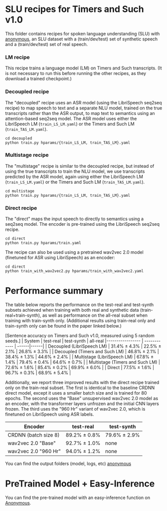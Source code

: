 # SLU recipes for Timers and Such v1.0
This folder contains recipes for spoken language understanding (SLU) with [anonymous](anonymous), an SLU dataset with a (train/dev/test) set of synthetic speech and a (train/dev/test) set of real speech.

### LM recipe
This recipe trains a language model (LM) on Timers and Such transcripts. (It is not necessary to run this before running the other recipes, as they download a trained checkpoint.)

### Decoupled recipe
The "decoupled" recipe uses an ASR model (using the LibriSpeech seq2seq recipe) to map speech to text and a separate NLU model, trained on the true transcripts rather than the ASR output, to map text to semantics using an attention-based seq2seq model.
The ASR model uses either the LibriSpeech LM (`train_LS_LM.yaml`) or the Timers and Such LM (`train_TAS_LM.yaml`).

```
cd decoupled
python train.py hparams/{train_LS_LM, train_TAS_LM}.yaml
```

### Multistage recipe
The "multistage" recipe is similar to the decoupled recipe, but instead of using the true transcripts to train the NLU model, we use transcripts predicted by the ASR model, again using either the LibriSpeech LM (`train_LS_LM.yaml`) or the Timers and Such LM (`train_TAS_LM.yaml`).

```
cd multistage
python train.py hparams/{train_LS_LM, train_TAS_LM}.yaml
```

### Direct recipe
The "direct" maps the input speech to directly to semantics using a seq2seq model. The encoder is pre-trained using the LibriSpeech seq2seq recipe.

```
cd direct
python train.py hparams/train.yaml
```

The recipe can also be used using a pretrained wav2vec 2.0 model (finetuned for ASR using LibriSpeech) as an encoder:

```
cd direct
python train_with_wav2vec2.py hparams/train_with_wav2vec2.yaml
```

# Performance summary

The table below reports the performance on the test-real and test-synth subsets achieved when training with both real and synthetic data (train-real+train-synth), as well as performance on the all-real subset when training with train-synth only.
(Additional results using train-real only and train-synth only can be found in the paper linked below.)

[Sentence accuracy on Timers and Such v1.0, measured using 5 random seeds.]
| System | test-real | test-synth | all-real
|----------------- | ------------ | ------|------|
| Decoupled (LibriSpeech LM) | 31.4% ± 4.3% | 22.5% ± 2.1% | 26.8% ± 3.3% |
| Decoupled (Timers and Such LM) | 46.8% ± 2.1% | 38.4% ± 1.3% | 44.6% ± 2.4% |
| Multistage (LibriSpeech LM) | 67.8% ± 1.4% | 79.4% ± 0.4% | 64.6% ± 0.7% |
| Multistage (Timers and Such LM) | 72.6% ± 1.6% | 85.4% ± 0.2% | 69.9% ± 6.0% |
| Direct | 77.5% ± 1.6% | 96.7% ± 0.3% | 68.9% ± 5.4% |

Additionally, we report three improved results with the direct recipe trained only on the train-real subset. 
The first is identical to the baseline CRDNN direct model, except it uses a smaller batch size and is trained for 80 epochs. 
The second uses the "Base" unsupervised wav2vec 2.0 model as an encoder, with the transformer layers unfrozen and the initial CNN layers frozen.
The third uses the "960 Hr" variant of wav2vec 2.0, which is finetuned on LibriSpeech using ASR labels.

| Encoder | test-real | test-synth
|----------------- | ------------ | ------|
| CRDNN (batch size 8) | 89.2% ± 0.8% | 79.6% ± 2.9% |
| wav2vec 2.0 "Base" | 92.7% ± 1.0% | none |
| wav2vec 2.0 "960 Hr" | 94.0% ± 1.2% | none |

You can find the output folders (model, logs, etc) [anonymous](anonymous)

# PreTrained Model + Easy-Inference
You can find the pre-trained model with an easy-inference function on [Anonymous](anonymous).


